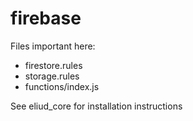 # firebase

Files important here: 
- firestore.rules
- storage.rules
- functions/index.js

See eliud_core for installation instructions
